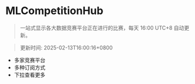 # MLCompetitionHub

> 一站式显示各大数据竞赛平台正在进行的比赛，每天 16:00 UTC+8 自动更新。
  
> 更新时间: 2025-02-13T16:00:16+0800 

* 多家竞赛平台
* 多种订阅方式
* 下拉查看更多